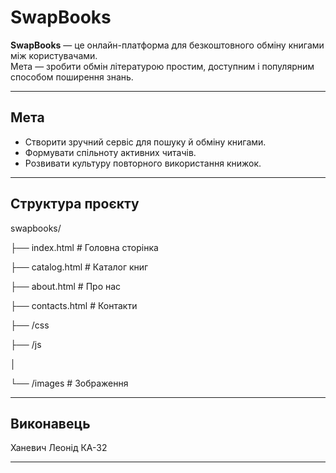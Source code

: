 # SwapBooks

**SwapBooks** — це онлайн-платформа для безкоштовного обміну книгами між користувачами.  
Мета — зробити обмін літературою простим, доступним і популярним способом поширення знань.

---

## Мета
- Створити зручний сервіс для пошуку й обміну книгами.  
- Формувати спільноту активних читачів.  
- Розвивати культуру повторного використання книжок.

---

## Структура проєкту
swapbooks/

├── index.html # Головна сторінка

├── catalog.html # Каталог книг

├── about.html # Про нас

├── contacts.html # Контакти

├── /css

├── /js

│

└── /images # Зображення

---

## Виконавець
Ханевич Леонід КА-32

---
